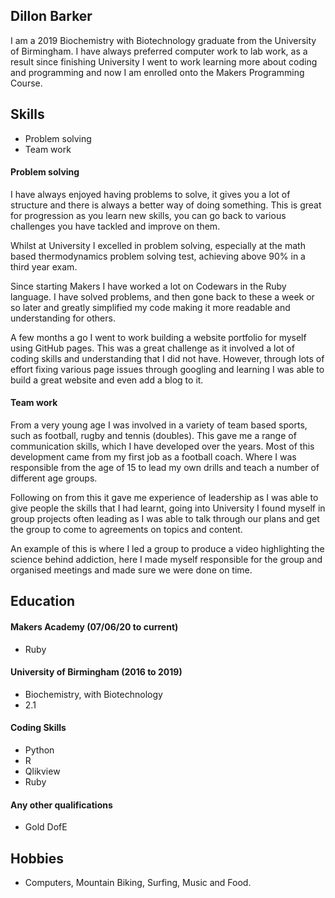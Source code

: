 ## Dillon Barker

I am a 2019 Biochemistry with Biotechnology graduate from the University of Birmingham. I have always preferred computer work to lab work, as a result since finishing University I went to work learning more about coding and programming and now I am enrolled onto the Makers Programming Course.

## Skills

- Problem solving
- Team work

#### Problem solving

I have always enjoyed having problems to solve, it gives you a lot of structure and there is always a better way of doing something. This is great for progression as you learn new skills, you can go back to various challenges you have tackled and improve on them.

Whilst at University I excelled in problem solving, especially at the math based thermodynamics problem solving test, achieving above 90% in a third year exam.

Since starting Makers I have worked a lot on Codewars in the Ruby language. I have solved problems, and then gone back to these a week or so later and greatly simplified my code making it more readable and understanding for others.

A few months a go I went to work building a website portfolio for myself using GitHub pages. This was a great challenge as it involved a lot of coding skills and understanding that I did not have. However, through lots of effort fixing various page issues through googling and learning I was able to build a great website and even add a blog to it.

#### Team work

From a very young age I was involved in a variety of team based sports, such as football, rugby and tennis (doubles). This gave me a range of communication skills, which I have developed over the years. Most of this development came from my first job as a football coach. Where I was responsible from the age of 15 to lead my own drills and teach a number of different age groups.

Following on from this it gave me experience of leadership as I was able to give people the skills that I had learnt, going into University I found myself in group projects often leading as I was able to talk through our plans and get the group to come to agreements on topics and content.

An example of this is where I led a group to produce a video highlighting the science behind addiction, here I made myself responsible for the group and organised meetings and made sure we were done on time.

## Education

#### Makers Academy (07/06/20 to current)

- Ruby

#### University of Birmingham (2016 to 2019)

- Biochemistry, with Biotechnology
- 2.1

#### Coding Skills

- Python
- R
- Qlikview
- Ruby


#### Any other qualifications

- Gold DofE

## Hobbies

- Computers, Mountain Biking, Surfing, Music and Food.
